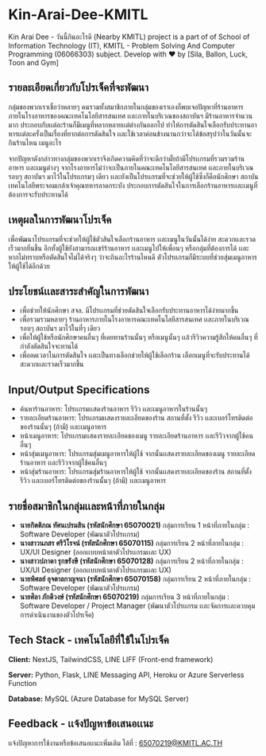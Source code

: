 # Kin-Arai-Dee-KMITL
Kin Arai Dee - วันนี้กินอะไรดี (Nearby KMITL) project is a part of of School of Information Technology (IT), KMITL - Problem Solving And Computer Programming (06066303) subject. Develop with ❤️ by [Sila, Ballon, Luck, Toon and Gym]


## รายละเอียดเกี่ยวกับโปรเจ็คที่จะพัฒนา
กลุ่มของพวกเราเชื่อว่าหลายๆ คนรวมทั้งสมาชิกภายในกลุ่มของเราเองก็พบเจอปัญหาที่ร้านอาหารภายในโรงอาหารของคณะเทคโนโลยีสารสนเทศ 
เเละภายในบริเวณของสถาบันฯ มีร้านอาหารจำนวนมาก ประกอบกับเเต่ละร้านก็มีเมนูที่หลากหลายเเต่ต่างกันออกไป 
ทำให้การตัดสินใจเลือกรับประทานอาหารเเต่ละครั้งเป็นเรื่องที่ยากต่อการตัดสินใจ 
เเละใช้เวลาค่อนข้างนานกว่าจะได้ข้อสรุปว่าในวันนั้นจะกินร้านไหน เมนูอะไร

จากปัญหาดังกล่าวทางกลุ่มของพวกเราจึงเกิดความคิดที่ว่าจะดีกว่ามั้ยถ้ามีโปรเเกรมที่รวมรวมร้านอาหาร 
เเละเมนูต่างๆ จากโรงอาหารไม่ว่าจะเป็นภายในคณะเทคโนโลยีสารสนเทศ 
เเละภายในบริเวณรอบๆ สถาบันฯ มาไว้ในโปรเเกรมๆ เดียว เเละยังเป็นโปรเเกรมที่จะช่วยให้ผู้ใช้ซึ่งก็คือนักศึกษา 
สถาบันเทคโนโลยีพระจอมเกล้าเจ้าคุณทหารลาดกระบัง ประกอบการตัดสินใจในการเลือกร้านอาหารเเละเมนูที่ต้องการจะรับประทานได้


## เหตุผลในการพัฒนาโปรเจ็ค
เพื่อพัฒนาโปรเเกรมที่จะช่วยให้ผู้ใช้ตัวสินใจเลือกร้านอาหาร เเละเมนูในวันนั้นได้ง่าย สะดวกเเละรวดเร็วมากยิ่นขึ้น 
อีกทั้งผู้ใช้ยังสามารถเเชร์ร้านอาหาร เเละเมนูไปให้เพื่อนๆ หรือกลุ่มที่ต้องการได้ เเละหากไม่ทราบหรือตัดสินใจไม่ได้จริงๆ 
ว่าจะกินอะไรร้านไหนดี ตัวโปรเเกรมก็มีระบบที่ช่วยสุ่มเมนูอาหารให้ผู้ใช้ได้อีกด้วย

## ประโยชน์เเละสาระสำคัญในการพัฒนา
- เพื่อช่วยให้นักศึกษา สจล. มีโปรเเกรมที่ช่วยตัดสินใจเลือกรับประทานอาหารได้ง่ายมากขึ้น
- เพื่อรวมรวมหลายๆ ร้านอาหารภายในโรงอาหารคณะเทคโนโลยีสารสนเทศ เเละภายในบริเวณรอบๆ สถาบันฯ มาไว้ในที่ๆ เดียว
- เพื่อให้ผู้ใช้หรือนักศึกษาคนอื่นๆ ที่เคยทานร้านนั้นๆ หรือเมนูนั้นๆ เเล้วรีวิวความรู้สึกให้คนอื่นๆ ที่กำลังตัดสินใจจะทานได้
- เพื่อลดเวลาในการตัดสินใจ เเละเป็นทางเลือกช่วยให้ผู้ใช้เลือกร้าน เลือกเมนูที่จะรับประทานได้สะดวกเเละรวดเร็วมากขึ้น

## Input/Output Specifications
- ค้นหาร้านอาหาร: โปรเเกรมเเสดงร้านอาหาร รีวิว เเละเมนูอาหารในร้านนั้นๆ
- รายละเอียดร้านอาหาร: โปรเเกรมเเสดงรายละเอียดของร้าน สถานที่ตั้ง รีวิว เเละเบอร์โทรติดต่อของร้านนั้นๆ (ถ้ามี) เเละเมนูอาหาร
- หน้าเมนูอาหาร: โปรเเกรมเเสดงรายละเอียดของเมนู รายละเอียดร้านอาหาร เเละรีวิวจากผู้ใช้คนอื่นๆ
- หน้าสุ่มเมนูอาหาร: โปรเเกรมสุ่มเมนูอาหารให้ผู้ใช้ จากนั้นเเสดงรายละเอียดของเมนู รายละเอียดร้านอาหาร เเละรีวิวจากผู้ใช้คนอื่นๆ
- หน้าสุ่มร้านอาหาร: โปรเเกรมสุ่มร้านอาหารให้ผู้ใช้ จากนั้นเเสดงรายละเอียดของร้าน สถานที่ตั้ง รีวิว เเละเบอร์โทรติดต่อของร้านนั้นๆ (ถ้ามี) เเละเมนูอาหาร


## รายชื่อสมาชิกในกลุ่มเเละหน้าที่ภายในกลุ่ม
- **นายกิตติภณ ทัศนเปรมสิน	(รหัสนักศึกษา 65070021)**	กลุ่มการเรียน 1 หน้าที่ภายในกลุ่ม : Software Developer (พัฒนาตัวโปรเเกรม)
- **นางสาวนภสร ศรีวิโรจน์	(รหัสนักศึกษา 65070115)**	กลุ่มการเรียน 2 หน้าที่ภายในกลุ่ม : UX/UI Designer (ออกเเบบหน้าตาตัวโปรเเกรมเเละ UX)
- **นางสาวปภาดา รุกขรังษี	(รหัสนักศึกษา 65070128)**	กลุ่มการเรียน 2 หน้าที่ภายในกลุ่ม : UX/UI Designer (ออกเเบบหน้าตาตัวโปรเเกรมเเละ UX)
- **นายพิศลย์ อุจตาลกาญจนา	(รหัสนักศึกษา 65070158)**	กลุ่มการเรียน 2 หน้าที่ภายในกลุ่ม : Software Developer (พัฒนาตัวโปรเเกรม)
- **นายศิลา ภักดีวงษ์		(รหัสนักศึกษา 65070219)**     	กลุ่มการเรียน 3 หน้าที่ภายในกลุ่ม : Software Developer / Project Manager (พัฒนาตัวโปรเเกรม เเละจัดการเเละควบคุมการดำเนินงานของตัวโปรเจ็ค)

## Tech Stack - เทคโนโลยีที่ใช้ในโปรเจ็ค

**Client:** NextJS, TailwindCSS, LINE LIFF (Front-end framework)

**Server:** Python, Flask, LINE Messaging API, Heroku or Azure Serverless Function

**Database:** MySQL (Azure Database for MySQL Server)

## Feedback - เเจ้งปัญหาข้อเสนอเเนะ

เเจ้งปัญหาการใช้งานหรือข้อเสนอเเนะเพิ่มเติม ได้ที่ : 65070219@KMITL.AC.TH

